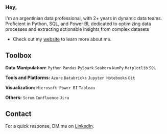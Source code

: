 ### Hey, 

I'm an argentinian data professional, with 2+ years in dynamic data teams. Proficient in Python, SQL, and Power BI, dedicated to
 optimizing data processes and extracting actionable insights from complex datasets

- Check out my [website](https://www.thiagosequeira.vercel.app/) to learn more about me.
 
## Toolbox

**Data Manipulation:** `Python` `Pandas` `PySpark` `Seaborn` `NumPy` `Matplotlib` `SQL`
 
**Tools and Platforms:** `Azure` `Databricks` `Jupyter Notebooks` `Git`

**Visualization:** `Microsoft Power BI` `Tableau`

**Others:** `Scrum` `Confluence` `Jira`

## Contact

 For a quick response, DM me on [LinkedIn](https://www.linkedin.com/in/thiagosequeira/). 
